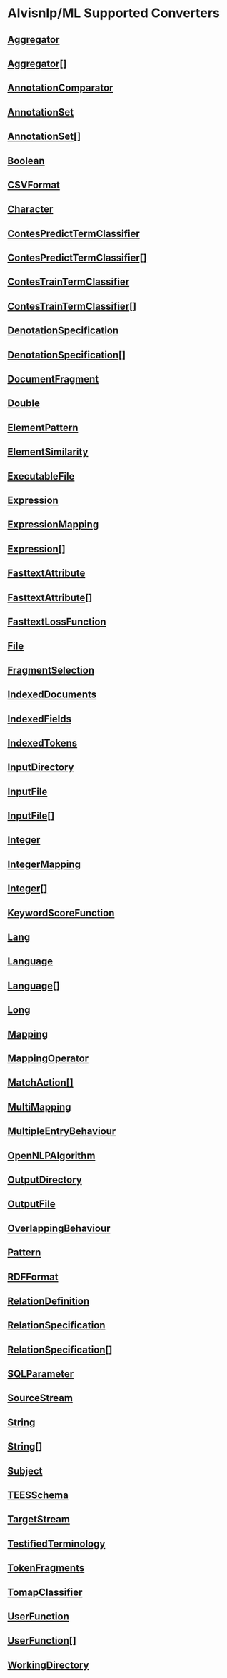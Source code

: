 # Alvisnlp/ML Supported Converters

<h2 class="no-toc">
<a href="{{ '/reference/converter/fr.inra.maiage.bibliome.alvisnlp.bibliomefactory.modules.aggregate.Aggregator' | relative_url }}" class="converter">Aggregator</a>
</h2>

<h2 class="no-toc">
<a href="{{ '/reference/converter/fr.inra.maiage.bibliome.alvisnlp.bibliomefactory.modules.aggregate.Aggregator%5B%5D' | relative_url }}" class="converter">Aggregator[]</a>
</h2>

<h2 class="no-toc">
<a href="{{ '/reference/converter/fr.inra.maiage.bibliome.alvisnlp.core.corpus.AnnotationComparator' | relative_url }}" class="converter">AnnotationComparator</a>
</h2>

<h2 class="no-toc">
<a href="{{ '/reference/converter/fr.inra.maiage.bibliome.alvisnlp.bibliomefactory.modules.alvisae.AnnotationSet' | relative_url }}" class="converter">AnnotationSet</a>
</h2>

<h2 class="no-toc">
<a href="{{ '/reference/converter/fr.inra.maiage.bibliome.alvisnlp.bibliomefactory.modules.alvisae.AnnotationSet%5B%5D' | relative_url }}" class="converter">AnnotationSet[]</a>
</h2>

<h2 class="no-toc">
<a href="{{ '/reference/converter/java.lang.Boolean' | relative_url }}" class="converter">Boolean</a>
</h2>

<h2 class="no-toc">
<a href="{{ '/reference/converter/org.apache.commons.csv.CSVFormat' | relative_url }}" class="converter">CSVFormat</a>
</h2>

<h2 class="no-toc">
<a href="{{ '/reference/converter/java.lang.Character' | relative_url }}" class="converter">Character</a>
</h2>

<h2 class="no-toc">
<a href="{{ '/reference/converter/fr.inra.maiage.bibliome.alvisnlp.bibliomefactory.modules.contes.ContesPredictTermClassifier' | relative_url }}" class="converter">ContesPredictTermClassifier</a>
</h2>

<h2 class="no-toc">
<a href="{{ '/reference/converter/fr.inra.maiage.bibliome.alvisnlp.bibliomefactory.modules.contes.ContesPredictTermClassifier%5B%5D' | relative_url }}" class="converter">ContesPredictTermClassifier[]</a>
</h2>

<h2 class="no-toc">
<a href="{{ '/reference/converter/fr.inra.maiage.bibliome.alvisnlp.bibliomefactory.modules.contes.ContesTrainTermClassifier' | relative_url }}" class="converter">ContesTrainTermClassifier</a>
</h2>

<h2 class="no-toc">
<a href="{{ '/reference/converter/fr.inra.maiage.bibliome.alvisnlp.bibliomefactory.modules.contes.ContesTrainTermClassifier%5B%5D' | relative_url }}" class="converter">ContesTrainTermClassifier[]</a>
</h2>

<h2 class="no-toc">
<a href="{{ '/reference/converter/fr.inra.maiage.bibliome.alvisnlp.bibliomefactory.modules.pubannotation.DenotationSpecification' | relative_url }}" class="converter">DenotationSpecification</a>
</h2>

<h2 class="no-toc">
<a href="{{ '/reference/converter/fr.inra.maiage.bibliome.alvisnlp.bibliomefactory.modules.pubannotation.DenotationSpecification%5B%5D' | relative_url }}" class="converter">DenotationSpecification[]</a>
</h2>

<h2 class="no-toc">
<a href="{{ '/reference/converter/org.w3c.dom.DocumentFragment' | relative_url }}" class="converter">DocumentFragment</a>
</h2>

<h2 class="no-toc">
<a href="{{ '/reference/converter/java.lang.Double' | relative_url }}" class="converter">Double</a>
</h2>

<h2 class="no-toc">
<a href="{{ '/reference/converter/fr.inra.maiage.bibliome.alvisnlp.bibliomefactory.modules.pattern.ElementPattern' | relative_url }}" class="converter">ElementPattern</a>
</h2>

<h2 class="no-toc">
<a href="{{ '/reference/converter/fr.inra.maiage.bibliome.alvisnlp.bibliomefactory.modules.compare.ElementSimilarity' | relative_url }}" class="converter">ElementSimilarity</a>
</h2>

<h2 class="no-toc">
<a href="{{ '/reference/converter/fr.inra.maiage.bibliome.util.files.ExecutableFile' | relative_url }}" class="converter">ExecutableFile</a>
</h2>

<h2 class="no-toc">
<a href="{{ '/reference/converter/fr.inra.maiage.bibliome.alvisnlp.core.corpus.expressions.Expression' | relative_url }}" class="converter">Expression</a>
</h2>

<h2 class="no-toc">
<a href="{{ '/reference/converter/fr.inra.maiage.bibliome.alvisnlp.core.module.types.ExpressionMapping' | relative_url }}" class="converter">ExpressionMapping</a>
</h2>

<h2 class="no-toc">
<a href="{{ '/reference/converter/fr.inra.maiage.bibliome.alvisnlp.core.corpus.expressions.Expression%5B%5D' | relative_url }}" class="converter">Expression[]</a>
</h2>

<h2 class="no-toc">
<a href="{{ '/reference/converter/fr.inra.maiage.bibliome.alvisnlp.bibliomefactory.modules.fasttext.FasttextAttribute' | relative_url }}" class="converter">FasttextAttribute</a>
</h2>

<h2 class="no-toc">
<a href="{{ '/reference/converter/fr.inra.maiage.bibliome.alvisnlp.bibliomefactory.modules.fasttext.FasttextAttribute%5B%5D' | relative_url }}" class="converter">FasttextAttribute[]</a>
</h2>

<h2 class="no-toc">
<a href="{{ '/reference/converter/fr.inra.maiage.bibliome.alvisnlp.bibliomefactory.modules.fasttext.FasttextLossFunction' | relative_url }}" class="converter">FasttextLossFunction</a>
</h2>

<h2 class="no-toc">
<a href="{{ '/reference/converter/java.io.File' | relative_url }}" class="converter">File</a>
</h2>

<h2 class="no-toc">
<a href="{{ '/reference/converter/fr.inra.maiage.bibliome.alvisnlp.bibliomefactory.modules.clone.FragmentSelection' | relative_url }}" class="converter">FragmentSelection</a>
</h2>

<h2 class="no-toc">
<a href="{{ '/reference/converter/fr.inra.maiage.bibliome.alvisnlp.bibliomefactory.modules.alvisir2.IndexedDocuments' | relative_url }}" class="converter">IndexedDocuments</a>
</h2>

<h2 class="no-toc">
<a href="{{ '/reference/converter/fr.inra.maiage.bibliome.alvisnlp.bibliomefactory.modules.alvisir2.IndexedFields' | relative_url }}" class="converter">IndexedFields</a>
</h2>

<h2 class="no-toc">
<a href="{{ '/reference/converter/fr.inra.maiage.bibliome.alvisnlp.bibliomefactory.modules.alvisir2.IndexedTokens' | relative_url }}" class="converter">IndexedTokens</a>
</h2>

<h2 class="no-toc">
<a href="{{ '/reference/converter/fr.inra.maiage.bibliome.util.files.InputDirectory' | relative_url }}" class="converter">InputDirectory</a>
</h2>

<h2 class="no-toc">
<a href="{{ '/reference/converter/fr.inra.maiage.bibliome.util.files.InputFile' | relative_url }}" class="converter">InputFile</a>
</h2>

<h2 class="no-toc">
<a href="{{ '/reference/converter/fr.inra.maiage.bibliome.util.files.InputFile%5B%5D' | relative_url }}" class="converter">InputFile[]</a>
</h2>

<h2 class="no-toc">
<a href="{{ '/reference/converter/java.lang.Integer' | relative_url }}" class="converter">Integer</a>
</h2>

<h2 class="no-toc">
<a href="{{ '/reference/converter/fr.inra.maiage.bibliome.alvisnlp.core.module.types.IntegerMapping' | relative_url }}" class="converter">IntegerMapping</a>
</h2>

<h2 class="no-toc">
<a href="{{ '/reference/converter/java.lang.Integer%5B%5D' | relative_url }}" class="converter">Integer[]</a>
</h2>

<h2 class="no-toc">
<a href="{{ '/reference/converter/fr.inra.maiage.bibliome.alvisnlp.bibliomefactory.modules.keyword.KeywordScoreFunction' | relative_url }}" class="converter">KeywordScoreFunction</a>
</h2>

<h2 class="no-toc">
<a href="{{ '/reference/converter/org.apache.jena.riot.Lang' | relative_url }}" class="converter">Lang</a>
</h2>

<h2 class="no-toc">
<a href="{{ '/reference/converter/com.github.pemistahl.lingua.api.Language' | relative_url }}" class="converter">Language</a>
</h2>

<h2 class="no-toc">
<a href="{{ '/reference/converter/com.github.pemistahl.lingua.api.Language%5B%5D' | relative_url }}" class="converter">Language[]</a>
</h2>

<h2 class="no-toc">
<a href="{{ '/reference/converter/java.lang.Long' | relative_url }}" class="converter">Long</a>
</h2>

<h2 class="no-toc">
<a href="{{ '/reference/converter/fr.inra.maiage.bibliome.alvisnlp.core.module.types.Mapping' | relative_url }}" class="converter">Mapping</a>
</h2>

<h2 class="no-toc">
<a href="{{ '/reference/converter/fr.inra.maiage.bibliome.alvisnlp.bibliomefactory.modules.mapper.MappingOperator' | relative_url }}" class="converter">MappingOperator</a>
</h2>

<h2 class="no-toc">
<a href="{{ '/reference/converter/fr.inra.maiage.bibliome.alvisnlp.bibliomefactory.modules.pattern.action.MatchAction%5B%5D' | relative_url }}" class="converter">MatchAction[]</a>
</h2>

<h2 class="no-toc">
<a href="{{ '/reference/converter/fr.inra.maiage.bibliome.alvisnlp.core.module.types.MultiMapping' | relative_url }}" class="converter">MultiMapping</a>
</h2>

<h2 class="no-toc">
<a href="{{ '/reference/converter/fr.inra.maiage.bibliome.alvisnlp.bibliomefactory.modules.trie.MultipleEntryBehaviour' | relative_url }}" class="converter">MultipleEntryBehaviour</a>
</h2>

<h2 class="no-toc">
<a href="{{ '/reference/converter/fr.inra.maiage.bibliome.alvisnlp.bibliomefactory.modules.opennlp.OpenNLPAlgorithm' | relative_url }}" class="converter">OpenNLPAlgorithm</a>
</h2>

<h2 class="no-toc">
<a href="{{ '/reference/converter/fr.inra.maiage.bibliome.util.files.OutputDirectory' | relative_url }}" class="converter">OutputDirectory</a>
</h2>

<h2 class="no-toc">
<a href="{{ '/reference/converter/fr.inra.maiage.bibliome.util.files.OutputFile' | relative_url }}" class="converter">OutputFile</a>
</h2>

<h2 class="no-toc">
<a href="{{ '/reference/converter/fr.inra.maiage.bibliome.alvisnlp.bibliomefactory.modules.pattern.OverlappingBehaviour' | relative_url }}" class="converter">OverlappingBehaviour</a>
</h2>

<h2 class="no-toc">
<a href="{{ '/reference/converter/java.util.regex.Pattern' | relative_url }}" class="converter">Pattern</a>
</h2>

<h2 class="no-toc">
<a href="{{ '/reference/converter/org.apache.jena.riot.RDFFormat' | relative_url }}" class="converter">RDFFormat</a>
</h2>

<h2 class="no-toc">
<a href="{{ '/reference/converter/fr.inra.maiage.bibliome.alvisnlp.bibliomefactory.modules.weka.RelationDefinition' | relative_url }}" class="converter">RelationDefinition</a>
</h2>

<h2 class="no-toc">
<a href="{{ '/reference/converter/fr.inra.maiage.bibliome.alvisnlp.bibliomefactory.modules.pubannotation.RelationSpecification' | relative_url }}" class="converter">RelationSpecification</a>
</h2>

<h2 class="no-toc">
<a href="{{ '/reference/converter/fr.inra.maiage.bibliome.alvisnlp.bibliomefactory.modules.pubannotation.RelationSpecification%5B%5D' | relative_url }}" class="converter">RelationSpecification[]</a>
</h2>

<h2 class="no-toc">
<a href="{{ '/reference/converter/fr.inra.maiage.bibliome.alvisnlp.bibliomefactory.modules.sql.SQLParameter' | relative_url }}" class="converter">SQLParameter</a>
</h2>

<h2 class="no-toc">
<a href="{{ '/reference/converter/fr.inra.maiage.bibliome.util.streams.SourceStream' | relative_url }}" class="converter">SourceStream</a>
</h2>

<h2 class="no-toc">
<a href="{{ '/reference/converter/java.lang.String' | relative_url }}" class="converter">String</a>
</h2>

<h2 class="no-toc">
<a href="{{ '/reference/converter/java.lang.String%5B%5D' | relative_url }}" class="converter">String[]</a>
</h2>

<h2 class="no-toc">
<a href="{{ '/reference/converter/fr.inra.maiage.bibliome.alvisnlp.bibliomefactory.modules.trie.Subject' | relative_url }}" class="converter">Subject</a>
</h2>

<h2 class="no-toc">
<a href="{{ '/reference/converter/fr.inra.maiage.bibliome.alvisnlp.bibliomefactory.modules.tees.TEESSchema' | relative_url }}" class="converter">TEESSchema</a>
</h2>

<h2 class="no-toc">
<a href="{{ '/reference/converter/fr.inra.maiage.bibliome.util.streams.TargetStream' | relative_url }}" class="converter">TargetStream</a>
</h2>

<h2 class="no-toc">
<a href="{{ '/reference/converter/fr.inra.maiage.bibliome.alvisnlp.bibliomefactory.modules.yatea.TestifiedTerminology' | relative_url }}" class="converter">TestifiedTerminology</a>
</h2>

<h2 class="no-toc">
<a href="{{ '/reference/converter/fr.inra.maiage.bibliome.alvisnlp.bibliomefactory.modules.alvisir2.TokenFragments' | relative_url }}" class="converter">TokenFragments</a>
</h2>

<h2 class="no-toc">
<a href="{{ '/reference/converter/fr.inra.maiage.bibliome.alvisnlp.bibliomefactory.modules.tomap.TomapClassifier' | relative_url }}" class="converter">TomapClassifier</a>
</h2>

<h2 class="no-toc">
<a href="{{ '/reference/converter/fr.inra.maiage.bibliome.alvisnlp.bibliomefactory.library.UserFunction' | relative_url }}" class="converter">UserFunction</a>
</h2>

<h2 class="no-toc">
<a href="{{ '/reference/converter/fr.inra.maiage.bibliome.alvisnlp.bibliomefactory.library.UserFunction%5B%5D' | relative_url }}" class="converter">UserFunction[]</a>
</h2>

<h2 class="no-toc">
<a href="{{ '/reference/converter/fr.inra.maiage.bibliome.util.files.WorkingDirectory' | relative_url }}" class="converter">WorkingDirectory</a>
</h2>

